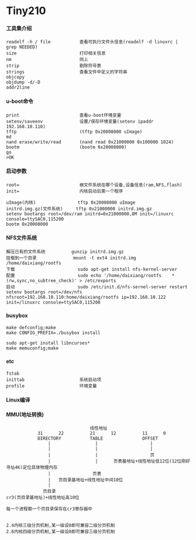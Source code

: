 # Tiny210

#### 工具集介绍
    
    readelf -h / file           查看可执行文件头信息(readelf -d linuxrc | grep NEEDED)
    size                        打印相关信息
    nm                          同上
    strip                       剔除符号表
    strings                     查看文件中定义的字符串
    objcopy
    objdump -d/-D
    addr2line

#### u-boot命令

    print                       查看u-boot环境变量
    setenv/saveenv              设置/保存环境变量(setenv ipaddr 192.168.10.110)
    tftp                        (tftp 0x20008000 uImage)
    md                          
    nand erase/write/read       (nand read 0x21000000 0x100000 1024)
    bootm                       (bootm 0x20008000)
    go
    >OK

#### 启动参数
    
    root=                       根文件系统在哪个设备,设备信息(ram,NFS,flash)
    init=                       内核启动后第一个程序

    uImage(内核)                tftp 0x20008000 uImage 
    initrd.img.gz(文件系统)     tftp 0x21000000 initrd.img.gz
    setenv bootargs root=/dev/ram initrd=0x21000000,8M init=/linuxrc console=ttySAC0,115200
    bootm 0x20008000

#### NFS文件系统

    解压已有的文件系统          gunzip initrd.img.gz
    挂载到一个目录              mount -t ext4 initrd.img /home/daixiang/rootfs
    下载                        sudo apt-get install nfs-kernel-server
    配置                        sudo echo '/home/daixiang/rootfs    *(rw,sync,no_subtree_check)' > /etc/exports
    启动                        sudo /etc/init.d/nfs-sernel-server restart
    setenv bootargs root=/dev/nfs nfsroot=192.168.10.110:home/daixiang/rootfs ip=192.168.10.122 init=/linuxrc console=ttySAC0,115200

#### busybox

    make defconfig;make
    make CONFIG_PREFIX=./busybox install

    sudo apt-get install libncurses*
    make memuconfig;make

#### etc 
    fstab
    inittab                     系统启动项
    profile                     环境变量

#### Linux编译

#### MMU(地址转换)
        
                                    线性地址
                31      22          21      12          11      0
                DIRECTORY           TABLE               OFFSET
                    |                 |                    |
                    |                 |                    |
                    |                 |                    页
                    |                 |      页表基地址+线性地址低12位(12位刚好寻址4K)定位具体物理内存
                    |                页表
                    |   页目录基地址+线性地址中间10位
                    |
                  页目录
    cr3(页目录基地址)+线性地址高10位

    每一个进程都一个页目录保存在cr3寄存器中
            

    2.4内核三级分页机制,某一级设0即可兼容二级分页机制 
    2.6内核四级分页机制,某一级设0即可兼容三级分页机制



